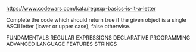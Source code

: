 https://www.codewars.com/kata/regexp-basics-is-it-a-letter

Complete the code which should return true if the given object is a single ASCII letter (lower or upper case), false otherwise.

FUNDAMENTALS REGULAR EXPRESSIONS DECLARATIVE PROGRAMMING ADVANCED LANGUAGE FEATURES STRINGS